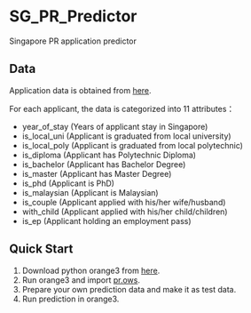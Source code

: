 # SG_PR_Predictor

Singapore PR application predictor

## Data

Application data is obtained from [here](http://sgprapp.com/listPage?&page=0).  

For each applicant, the data is categorized into 11 attributes：
* year_of_stay   (Years of applicant stay in Singapore)
* is_local_uni   (Applicant is graduated from local university)
* is_local_poly  (Applicant is graduated from local polytechnic)
* is_diploma     (Applicant has Polytechnic Diploma)
* is_bachelor    (Applicant has Bachelor Degree)
* is_master      (Applicant has Master Degree)
* is_phd         (Applicant is PhD)
* is_malaysian   (Applicant is Malaysian)
* is_couple      (Applicant applied with his/her wife/husband)
* with_child     (Applicant applied with his/her child/children)
* is_ep          (Applicant holding an employment pass)

## Quick Start

1. Download python orange3 from [here](https://github.com/biolab/orange3).
2. Run orange3 and import [pr.ows](https://github.com/se7ven012/SG_PR_Predictor/blob/master/pr.ows).
3. Prepare your own prediction data and make it as test data.
4. Run prediction in orange3.
